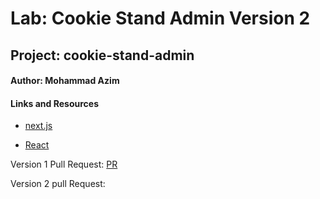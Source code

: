 # Lab: Cookie Stand Admin Version 2

## Project: cookie-stand-admin

#### Author: Mohammad Azim

#### Links and Resources

- [next.js](https://nextjs.org/)

- [React](https://reactjs.org/)


Version 1 Pull Request: [PR](https://github.com/Mohammad99Azim/cookie-stand-admin/pull/1)

Version 2 pull Request: